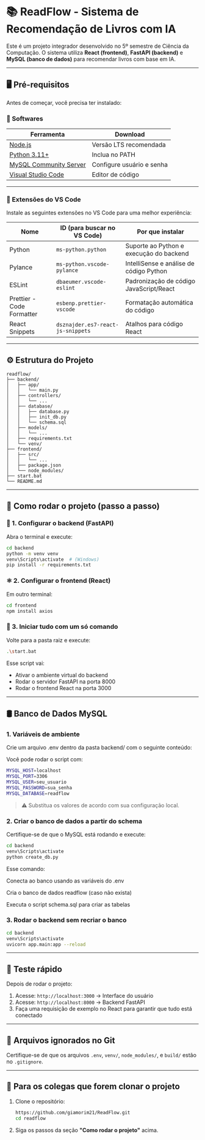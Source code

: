 # 📚 ReadFlow - Sistema de Recomendação de Livros com IA

Este é um projeto integrador desenvolvido no 5º semestre de Ciência da Computação. O sistema utiliza **React (frontend)**, **FastAPI (backend)** e **MySQL (banco de dados)** para recomendar livros com base em IA.

---

## 🖥️ Pré-requisitos

Antes de começar, você precisa ter instalado:

### 🔧 Softwares

| Ferramenta | Download |
|-----------|----------|
| [Node.js](https://nodejs.org/) | Versão LTS recomendada |
| [Python 3.11+](https://www.python.org/downloads/) | Inclua no PATH |
| [MySQL Community Server](https://dev.mysql.com/downloads/mysql/) | Configure usuário e senha |
| [Visual Studio Code](https://code.visualstudio.com/) | Editor de código |

---

### 🧩 Extensões do VS Code

Instale as seguintes extensões no VS Code para uma melhor experiência:

| Nome | ID (para buscar no VS Code) | Por que instalar |
|------|-----------------------------|------------------|
| Python | `ms-python.python` | Suporte ao Python e execução do backend |
| Pylance | `ms-python.vscode-pylance` | IntelliSense e análise de código Python |
| ESLint | `dbaeumer.vscode-eslint` | Padronização de código JavaScript/React |
| Prettier - Code Formatter | `esbenp.prettier-vscode` | Formatação automática do código |
| React Snippets | `dsznajder.es7-react-js-snippets` | Atalhos para código React |

---

## ⚙️ Estrutura do Projeto

```
readflow/
├── backend/
│   ├── app/
│   │   └── main.py
│   ├── controllers/
│   │   └── ...
│   ├── database/
│   │   ├── database.py
│   │   ├── init_db.py
│   │   └── schema.sql
│   ├── models/
│   │   └── ...
│   ├── requirements.txt
│   └── venv/
├── frontend/
│   ├── src/
│   │   └── ...
│   ├── package.json
│   └── node_modules/
├── start.bat
└── README.md
```

---

## 🚀 Como rodar o projeto (passo a passo)

### 🐍 1. Configurar o backend (FastAPI)

Abra o terminal e execute:

```bash
cd backend
python -m venv venv
venv\Scripts\activate  # (Windows)
pip install -r requirements.txt
```

### ⚛️ 2. Configurar o frontend (React)

Em outro terminal:

```bash
cd frontend
npm install axios
```

### 🔁 3. Iniciar tudo com um só comando

Volte para a pasta raiz e execute:

```bash
.\start.bat
```

Esse script vai:

- Ativar o ambiente virtual do backend
- Rodar o servidor FastAPI na porta 8000
- Rodar o frontend React na porta 3000

---

## 🛢️ Banco de Dados MySQL

### 1. Variáveis de ambiente

Crie um arquivo .env dentro da pasta backend/ com o seguinte conteúdo:

Você pode rodar o script com:

```bash
MYSQL_HOST=localhost
MYSQL_PORT=3306
MYSQL_USER=seu_usuario
MYSQL_PASSWORD=sua_senha
MYSQL_DATABASE=readflow
```

> ⚠️ Substitua os valores de acordo com sua configuração local.

### 2. Criar o banco de dados a partir do schema

Certifique-se de que o MySQL está rodando e execute:

```bash
cd backend
venv\Scripts\activate
python create_db.py
```
Esse comando:

Conecta ao banco usando as variáveis do .env

Cria o banco de dados readflow (caso não exista)

Executa o script schema.sql para criar as tabelas

### 3. Rodar o backend sem recriar o banco

```bash
cd backend
venv\Scripts\activate
uvicorn app.main:app --reload
```

---

## 🧪 Teste rápido

Depois de rodar o projeto:

1. Acesse: `http://localhost:3000` → Interface do usuário
2. Acesse: `http://localhost:8000` → Backend FastAPI
3. Faça uma requisição de exemplo no React para garantir que tudo está conectado

---

## 📂 Arquivos ignorados no Git

Certifique-se de que os arquivos `.env`, `venv/`, `node_modules/`, e `build/` estão no `.gitignore`.

---

## 👥 Para os colegas que forem clonar o projeto

1. Clone o repositório:
   ```bash
   https://github.com/giamorim21/ReadFlow.git
   cd readflow
   ```

2. Siga os passos da seção **"Como rodar o projeto"** acima.
